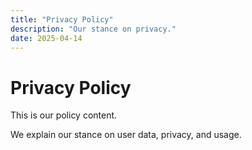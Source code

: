 ```yaml
---
title: "Privacy Policy"
description: "Our stance on privacy."
date: 2025-04-14
---
```


# Privacy Policy

This is our policy content.

We explain our stance on user data, privacy, and usage.